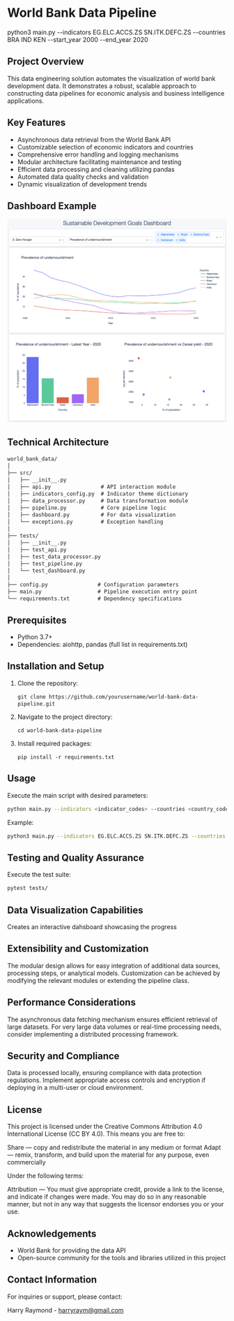 # World Bank Data Pipeline
python3 main.py --indicators EG.ELC.ACCS.ZS SN.ITK.DEFC.ZS --countries BRA IND KEN --start_year 2000 --end_year 2020
## Project Overview

This data engineering solution automates the visualization of world bank development data. It demonstrates a robust, scalable approach to constructing data pipelines for economic analysis and business intelligence applications.

## Key Features

- Asynchronous data retrieval from the World Bank API
- Customizable selection of economic indicators and countries
- Comprehensive error handling and logging mechanisms
- Modular architecture facilitating maintenance and testing
- Efficient data processing and cleaning utilizing pandas
- Automated data quality checks and validation
- Dynamic visualization of development trends

## Dashboard Example
![Dashboard](Dashboard.png)

## Technical Architecture

```
world_bank_data/
│
├── src/
│   ├── __init__.py
│   ├── api.py                # API interaction module
│   ├── indicators_config.py  # Indicator theme dictionary
│   ├── data_processor.py     # Data transformation module
│   ├── pipeline.py           # Core pipeline logic
│   ├── dashboard.py          # For data visualization
│   └── exceptions.py         # Exception handling
│
├── tests/
│   ├── __init__.py 
│   ├── test_api.py
│   ├── test_data_processor.py
│   ├── test_pipeline.py
│   └── test_dashboard.py
│
├── config.py                # Configuration parameters
├── main.py                  # Pipeline execution entry point
└── requirements.txt         # Dependency specifications
```

## Prerequisites

- Python 3.7+
- Dependencies: aiohttp, pandas (full list in requirements.txt)

## Installation and Setup

1. Clone the repository:
   ```
   git clone https://github.com/yourusername/world-bank-data-pipeline.git
   ```
2. Navigate to the project directory:
   ```
   cd world-bank-data-pipeline
   ```
3. Install required packages:
   ```
   pip install -r requirements.txt
   ```

## Usage

Execute the main script with desired parameters:

```bash
python main.py --indicators <indicator_codes> --countries <country_codes> --start_year <start> --end_year <end>
```

Example:
```bash
python3 main.py --indicators EG.ELC.ACCS.ZS SN.ITK.DEFC.ZS --countries BRA IND KEN --start_year 2000 --end_year 2020
```

## Testing and Quality Assurance

Execute the test suite:

```bash
pytest tests/
```

## Data Visualization Capabilities

Creates an interactive dahsboard showcasing the progress  

## Extensibility and Customization

The modular design allows for easy integration of additional data sources, processing steps, or analytical models. Customization can be achieved by modifying the relevant modules or extending the pipeline class.

## Performance Considerations

The asynchronous data fetching mechanism ensures efficient retrieval of large datasets. For very large data volumes or real-time processing needs, consider implementing a distributed processing framework.

## Security and Compliance

Data is processed locally, ensuring compliance with data protection regulations. Implement appropriate access controls and encryption if deploying in a multi-user or cloud environment.

## License

This project is licensed under the Creative Commons Attribution 4.0 International License (CC BY 4.0). This means you are free to:

Share — copy and redistribute the material in any medium or format
Adapt — remix, transform, and build upon the material for any purpose, even commercially

Under the following terms:

Attribution — You must give appropriate credit, provide a link to the license, and indicate if changes were made. You may do so in any reasonable manner, but not in any way that suggests the licensor endorses you or your use.

## Acknowledgements

- World Bank for providing the data API
- Open-source community for the tools and libraries utilized in this project

## Contact Information

For inquiries or support, please contact:

Harry Raymond - harryraym@gmail.com